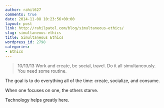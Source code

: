 ```yaml
---
author: rahil627
comments: true
date: 2014-11-08 10:23:56+00:00
layout: post
link: http://rahilpatel.com/blog/simultaneous-ethics/
slug: simultaneous-ethics
title: Simultaneous Ethics
wordpress_id: 2798
categories:
- Ethics
---
```


<blockquote>10/13/13
Work and create, be social, travel. Do it all simultaneously. You need some routine.</blockquote>



The goal is to do everything all of the time: create, socialize, and consume.

When one focuses on one, the others starve.

Technology helps greatly here.

